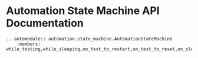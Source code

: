 # Automation State Machine API Documentation

```{eval-rst}
.. automodule:: automation.state_machine.AutomationStateMachine
    :members: while_testing,while_sleeping,on_test_to_restart,on_test_to_reset,on_sleep_to_restart,on_sleep_to_reset,
    
